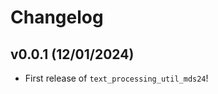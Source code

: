 # Changelog

<!--next-version-placeholder-->

## v0.0.1 (12/01/2024)

- First release of `text_processing_util_mds24`!
